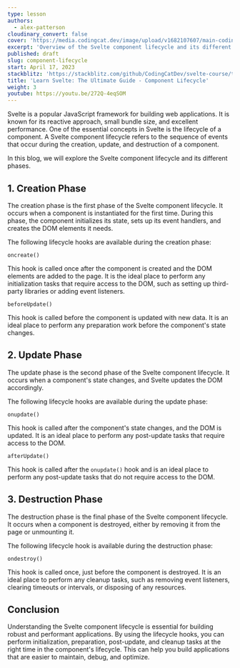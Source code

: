 ```yaml
---
type: lesson
authors:
  - alex-patterson
cloudinary_convert: false
cover: 'https://media.codingcat.dev/image/upload/v1682107607/main-codingcatdev-photo/courses/svelte/component-lifecycle.png'
excerpt: 'Overview of the Svelte component lifecycle and its different phases, including the creation, update, and destruction phases.'
published: draft
slug: component-lifecycle
start: April 17, 2023
stackblitz: 'https://stackblitz.com/github/CodingCatDev/svelte-course/tree/13-component-lifecycle?embed=1&file=apps/svelte-site/src/routes/%2Bpage.svelte'
title: 'Learn Svelte: The Ultimate Guide - Component Lifecycle'
weight: 3
youtube: https://youtu.be/272Q-4eqSOM
---
```


Svelte is a popular JavaScript framework for building web applications. It is known for its reactive approach, small bundle size, and excellent performance. One of the essential concepts in Svelte is the lifecycle of a component. A Svelte component lifecycle refers to the sequence of events that occur during the creation, update, and destruction of a component.

In this blog, we will explore the Svelte component lifecycle and its different phases.

## 1. Creation Phase

The creation phase is the first phase of the Svelte component lifecycle. It occurs when a component is instantiated for the first time. During this phase, the component initializes its state, sets up its event handlers, and creates the DOM elements it needs.

The following lifecycle hooks are available during the creation phase:

`oncreate()`

This hook is called once after the component is created and the DOM elements are added to the page. It is the ideal place to perform any initialization tasks that require access to the DOM, such as setting up third-party libraries or adding event listeners.

`beforeUpdate()`

This hook is called before the component is updated with new data. It is an ideal place to perform any preparation work before the component's state changes.

## 2. Update Phase

The update phase is the second phase of the Svelte component lifecycle. It occurs when a component's state changes, and Svelte updates the DOM accordingly.

The following lifecycle hooks are available during the update phase:

`onupdate()`

This hook is called after the component's state changes, and the DOM is updated. It is an ideal place to perform any post-update tasks that require access to the DOM.

`afterUpdate()`

This hook is called after the `onupdate()` hook and is an ideal place to perform any post-update tasks that do not require access to the DOM.

## 3. Destruction Phase

The destruction phase is the final phase of the Svelte component lifecycle. It occurs when a component is destroyed, either by removing it from the page or unmounting it.

The following lifecycle hook is available during the destruction phase:

`ondestroy()`

This hook is called once, just before the component is destroyed. It is an ideal place to perform any cleanup tasks, such as removing event listeners, clearing timeouts or intervals, or disposing of any resources.

## Conclusion

Understanding the Svelte component lifecycle is essential for building robust and performant applications. By using the lifecycle hooks, you can perform initialization, preparation, post-update, and cleanup tasks at the right time in the component's lifecycle. This can help you build applications that are easier to maintain, debug, and optimize.
